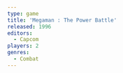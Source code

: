```yaml
---
type: game
title: 'Megaman : The Power Battle'
released: 1996
editors: 
  - Capcom
players: 2
genres:
  - Combat
---
```

